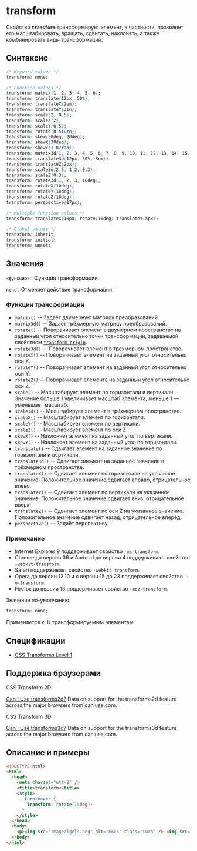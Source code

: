 # transform

Свойство **`transform`** трансформирует элемент, в частности, позволяет его масштабировать, вращать, сдвигать, наклонять, а также комбинировать виды трансформаций.

## Синтаксис

```css
/* Keyword values */
transform: none;

/* Function values */
transform: matrix(1, 2, 3, 4, 5, 6);
transform: translate(12px, 50%);
transform: translateX(2em);
transform: translateY(3in);
transform: scale(2, 0.5);
transform: scaleX(2);
transform: scaleY(0.5);
transform: rotate(0.5turn);
transform: skew(30deg, 20deg);
transform: skewX(30deg);
transform: skewY(1.07rad);
transform: matrix3d(1, 2, 3, 4, 5, 6, 7, 8, 9, 10, 11, 12, 13, 14, 15, 16);
transform: translate3d(12px, 50%, 3em);
transform: translateZ(2px);
transform: scale3d(2.5, 1.2, 0.3);
transform: scaleZ(0.3);
transform: rotate3d(1, 2, 3, 10deg);
transform: rotateX(10deg);
transform: rotateY(10deg);
transform: rotateZ(10deg);
transform: perspective(17px);

/* Multiple function values */
transform: translateX(10px) rotate(10deg) translateY(5px);

/* Global values */
transform: inherit;
transform: initial;
transform: unset;
```

## Значения

`<функция>`
: Функция трансформации.

`none`
: Отменяет действие трансформации.

### Функции трансформации

- `matrix()` -- Задаёт двумерную матрицу преобразований.
- `matrix3d()` -- Задаёт трёхмерную матрицу преобразований.
- `rotate()` -- Поворачивает элемент в двумерном пространстве на заданный угол относительно точки трансформации, задаваемой свойством [`transform-origin`](transform-origin.md).
- `rotate3d()` -- Поворачивает элемент в трёхмерном пространстве.
- `rotateX()` -- Поворачивает элемент на заданный угол относительно оси X.
- `rotateY()` -- Поворачивает элемент на заданный угол относительно оси Y.
- `rotateZ()` -- Поворачивает элемента на заданный угол относительно оси Z.
- `scale()` -- Масштабирует элемент по горизонтали и вертикали. Значение больше 1 увеличивает масштаб элемента, меньше 1 — уменьшает масштаб.
- `scale3d()` -- Масштабирует элемент в трёхмерном пространстве.
- `scaleX()` -- Масштабирует элемент по горизонтали.
- `scaleY()` -- Масштабирует элемент по вертикали.
- `scaleZ()` -- Масштабирует элемент по оси Z.
- `skewX()` -- Наклоняет элемент на заданный угол по вертикали.
- `skewY()` -- Наклоняет элемент на заданный угол по горизонтали.
- `translate()` -- Сдвигает элемент на заданное значение по горизонтали и вертикали.
- `translate3d()` -- Сдвигает элемент на заданное значение в трёхмерном пространстве.
- `translateX()` -- Сдвигает элемент по горизонтали на указанное значение. Положительное значение сдвигает вправо, отрицательное влево.
- `translateY()` -- Сдвигает элемент по вертикали на указанное значение. Положительное значение сдвигает вниз, отрицательное вверх.
- `translateZ()` -- Сдвигает элемент по оси Z на указанное значение. Положительное значение сдвигает назад, отрицательное вперёд.
- `perspective()` -- Задаёт перспективу.

### Примечание

- Internet Explorer 9 поддерживает свойство `-ms-transform`.
- Chrome до версии 36 и Android до версии 4 поддерживают свойство `-webkit-transform`.
- Safari поддерживает свойство `-webkit-transform`.
- Opera до версии 12.10 и с версии 15 до 23 поддерживает свойство `-o-transform`.
- Firefox до версии 16 поддерживает свойство `-moz-transform`.

Значение по-умолчанию:

```css
transform: none;
```

Применяется к: К трансформируемым элементам

## Спецификации

- [CSS Transforms Level 1](http://dev.w3.org/csswg/css-transforms/#transform)

## Поддержка браузерами

CSS Transform 2D:

<p class="ciu_embed" data-feature="transforms2d" data-periods="future_1,current,past_1,past_2">
  <a href="http://caniuse.com/#feat=transforms2d">Can I Use transforms2d?</a> Data on support for the transforms2d feature across the major browsers from caniuse.com.
</p>

CSS Transform 3D:

<p class="ciu_embed" data-feature="transforms3d" data-periods="future_1,current,past_1,past_2">
  <a href="http://caniuse.com/#feat=transforms3d">Can I Use transforms3d?</a> Data on support for the transforms3d feature across the major browsers from caniuse.com.
</p>

## Описание и примеры

```html
<!DOCTYPE html>
<html>
  <head>
    <meta charset="utf-8" />
    <title>transform</title>
    <style>
      .turn:hover {
        transform: rotate(15deg);
      }
    </style>
  </head>
  <body>
    <p><img src="image/igels.png" alt="Ёжик" class="turn" /> <img src="image/igels.png" alt="Ёжик" class="turn" /></p>
  </body>
</html>
```

